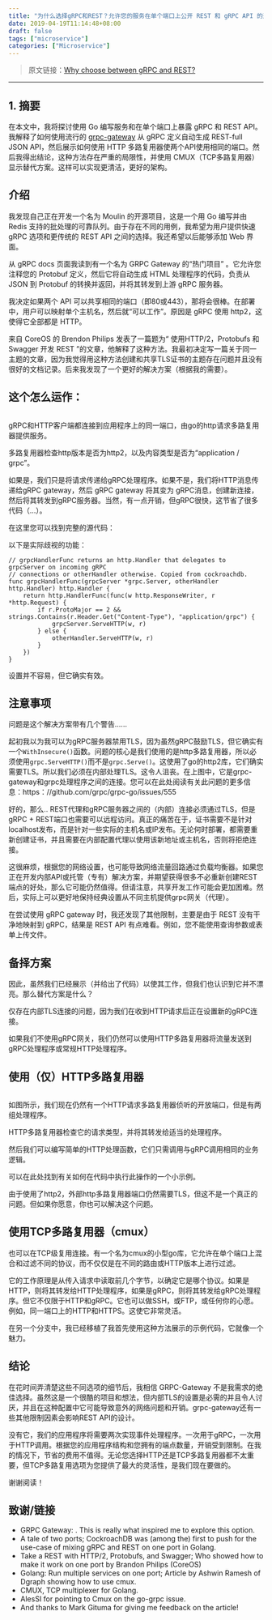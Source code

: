 ```yaml
---
title: "为什么选择gRPC和REST？允许您的服务在单个端口上公开 REST 和 gRPC API 的选项"
date: 2019-04-19T11:14:48+08:00
draft: false
tags: ["microservice"]
categories: ["Microservice"]
---
```


> 原文链接：[Why choose between gRPC and REST?](https://medium.com/@thatcher/why-choose-between-grpc-and-rest-bc0d351f2f84)

---

## 1. 摘要

在本文中，我将探讨使用 Go 编写服务和在单个端口上暴露 gRPC 和 REST API。我解释了如何使用流行的 [grpc-gateway](https://github.com/grpc-ecosystem/grpc-gateway) 从 gRPC 定义自动生成 REST-full JSON API，然后展示如何使用 HTTP 多路复用器使两个API使用相同的端口。然后我得出结论，这种方法存在严重的局限性，并使用 CMUX（TCP多路复用器）显示替代方案。这样可以实现更清洁，更好的架构。

## 介绍

我发现自己正在开发一个名为 Moulin 的开源项目，这是一个用 Go 编写并由 Redis 支持的批处理的可靠队列。由于存在不同的用例，我希望为用户提供快速 gRPC 选项和更传统的 REST API 之间的选择。我还希望以后能够添加 Web 界面。

从 gRPC docs 页面我读到有一个名为 GRPC Gateway 的“热门项目” 。它允许您注释您的 Protobuf 定义，然后它将自动生成 HTML 处理程序的代码，负责从 JSON 到 Protobuf 的转换并返回，并将其转发到上游 gRPC 服务器。

我决定如果两个 API 可以共享相同的端口（即80或443），那将会很棒。在部署中，用户可以映射单个主机名，然后就“可以工作”。原因是 gRPC 使用 http2，这使得它全部都是 HTTP。

来自 CoreOS 的 Brendon Philips 发表了一篇题为“ 使用HTTP/2，Protobufs 和 Swagger 开发 REST ”的文章，他解释了这种方法。我最初决定写一篇关于同一主题的文章，因为我觉得用这种方法创建和共享TLS证书的主题存在问题并且没有很好的文档记录。后来我发现了一个更好的解决方案（根据我的需要）。

## 这个怎么运作：

![]()

gRPC和HTTP客户端都连接到应用程序上的同一端口，由go的http请求多路复用器提供服务。

多路复用器检查http版本是否为http2，以及内容类型是否为“application / grpc”。

如果是，我们只是将请求传递给gRPC处理程序。如果不是，我们将HTTP消息传递给gRPC gateway，然后 gRPC gateway 将其变为 gRPC消息，创建新连接，然后将其转发到gRPC服务器。当然，有一点开销，但gRPC很快，这节省了很多代码（...）。

在这里您可以找到完整的源代码：[](https://github.com/dhrp/grpc-rest-go-example)

以下是实际歧视的功能：

```
// grpcHandlerFunc returns an http.Handler that delegates to grpcServer on incoming gRPC
// connections or otherHandler otherwise. Copied from cockroachdb.
func grpcHandlerFunc(grpcServer *grpc.Server, otherHandler http.Handler) http.Handler {
	return http.HandlerFunc(func(w http.ResponseWriter, r *http.Request) {
		if r.ProtoMajor == 2 && strings.Contains(r.Header.Get("Content-Type"), "application/grpc") {
			grpcServer.ServeHTTP(w, r)
		} else {
			otherHandler.ServeHTTP(w, r)
		}
	})
}
```

设置并不容易，但它确实有效。

## 注意事项

问题是这个解决方案带有几个警告......

起初我以为我可以为gRPC服务器禁用TLS，因为虽然gRPC鼓励TLS，但它确实有一个`WithInsecure()`函数。问题的核心是我们使用的是http多路复用器，所以必须使用`grpc.ServeHTTP()`而不是`grpc.Serve()`。这使用了go的http2库，它们确实 需要TLS。所以我们必须在内部处理TLS。这令人沮丧。在上图中，它是grpc-gateway和grpc处理程序之间的连接。您可以在此处阅读有关此问题的更多信息：https：//github.com/grpc/grpc-go/issues/555

好的，那么.. REST代理和gRPC服务器之间的（内部）连接必须通过TLS，但是gRPC + REST端口也需要可以远程访问。真正的痛苦在于，证书需要不是针对localhost发布，而是针对一些实际的主机名或IP发布。无论何时部署，都需要重新创建证书，并且需要在内部配置代理以使用该新地址或主机名，否则将拒绝连接。

这很麻烦，根据您的网络设置，也可能导致网络流量回路通过负载均衡器。如果您正在开发内部API或托管（专有）解决方案，并期望获得很多不必重新创建REST端点的好处，那么它可能仍然值得。但请注意，共享开发工作可能会更加困难。然后，实际上可以更好地保持经典设置从不同主机提供grpc网关（代理）。

在尝试使用 gRPC gateway 时，我还发现了其他限制，主要是由于 REST 没有干净地映射到 gRPC，结果是 REST API 有点难看。例如，您不能使用查询参数或表单上传文件。

## 备择方案

因此，虽然我们已经展示（并给出了代码）以使其工作，但我们也认识到它并不漂亮。那么替代方案是什么？

仅存在内部TLS连接的问题，因为我们在收到HTTP请求后正在设置新的gRPC连接。

如果我们不使用gRPC网关，我们仍然可以使用HTTP多路复用器将流量发送到gRPC处理程序或常规HTTP处理程序。

## 使用（仅）HTTP多路复用器

![]()

如图所示，我们现在仍然有一个HTTP请求多路复用器侦听的开放端口，但是有两组处理程序。

HTTP多路复用器检查它的请求类型，并将其转发给适当的处理程序。

然后我们可以编写简单的HTTP处理函数，它们只需调用与gRPC调用相同的业务逻辑。

可以在此处找到有关如何在代码中执行此操作的一个小示例。

由于使用了http2，外部http多路复用器端口仍然需要TLS，但这不是一个真正的问题。但如果你愿意，你也可以解决这个问题。

## 使用TCP多路复用器（cmux）

也可以在TCP级复用连接。有一个名为cmux的小型go库，它允许在单个端口上混合和过滤不同的协议，而不仅仅是在不同的路由或HTTP版本上进行过滤。

它的工作原理是从传入请求中读取前几个字节，以确定它是哪个协议。如果是HTTP，则将其转发给HTTP处理程序，如果是gRPC，则将其转发给gRPC处理程序。但它不仅限于HTTP和gRPC。它也可以做SSH，或FTP，或任何你的心愿。例如，同一端口上的HTTP和HTTPS。这使它非常灵活。

在另一个分支中，我已经移植了我首先使用这种方法展示的示例代码，它就像一个魅力。

[](https://github.com/dhrp/grpc-rest-go-example/tree/nogateway)

## 结论

在花时间弄清楚这些不同选项的细节后，我相信 GRPC-Gateway 不是我需求的绝佳选择。虽然这是一个很酷的项目和想法，但内部TLS的设置是必需的并且令人讨厌，并且在这种配置中它可能导致意外的网络问题和开销。grpc-gateway还有一些其他限制因素会影响REST API的设计。

没有它，我们的应用程序将需要两次实现事件处理程序。一次用于gRPC，一次用于HTTP调用。根据您的应用程序结构和您拥有的端点数量，开销受到限制。在我的情况下，节省的费用不值得。无论您选择HTTP还是TCP多路复用器都不太重要，但TCP多路复用选项为您提供了最大的灵活性，是我们现在要做的。

谢谢阅读！

## 致谢/链接
* GRPC Gateway: . This is really what inspired me to explore this option.
* A tale of two ports; CockroachDB was (among the) first to push for the use-case of mixing gRPC and REST on one port in Golang.
* Take a REST with HTTP/2, Protobufs, and Swagger; Who showed how to make it work on one port by Brandon Philips (CoreOS)
* Golang: Run multiple services on one port; Article by Ashwin Ramesh of Dgraph showing how to use cmux.
* CMUX, TCP multiplexer for Golang.
* AlesSI for pointing to Cmux on the go-grpc issue.
* And thanks to Mark Gituma for giving me feedback on the article!
